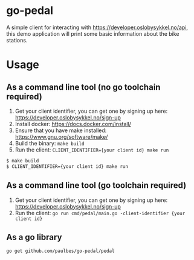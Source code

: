 # go-pedal
A simple client for interacting with https://developer.oslobysykkel.no/api, this demo application will print some basic information about the bike stations.

# Usage

## As a command line tool (no go toolchain required)

1. Get your client identifier, you can get one by signing up here: https://developer.oslobysykkel.no/sign-up
2. Install docker: https://docs.docker.com/install/
3. Ensure that you have make installed: https://www.gnu.org/software/make/
4. Build the binary: `make build`
5. Run the client: `CLIENT_IDENTIFIER={your client id} make run`

```bash
$ make build
$ CLIENT_IDENTIFIER={your client id} make run
```

## As a command line tool (go toolchain required)

1. Get your client identifier, you can get one by signing up here: https://developer.oslobysykkel.no/sign-up
2. Run the client: `go run cmd/pedal/main.go -client-identifier {your client id}`

## As a go library

`go get github.com/paulbes/go-pedal/pedal`
